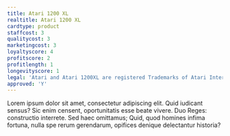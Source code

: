 ```yaml
---
title: Atari 1200 XL
realtitle: Atari 1200 XL
cardtype: product
staffcost: 3
qualitycost: 3
marketingcost: 3
loyaltyscore: 4
profitscore: 2
profitlength: 1
longevityscore: 1
legal: 'Atari and Atari 1200XL are registered Trademarks of Atari Interactive, Inc'
approved: 'Y'
---
```


Lorem ipsum dolor sit amet, consectetur adipiscing elit. Quid iudicant sensus? Sic enim censent, oportunitatis esse beate vivere. Duo Reges: constructio interrete. Sed haec omittamus; Quid, quod homines infima fortuna, nulla spe rerum gerendarum, opifices denique delectantur historia?
